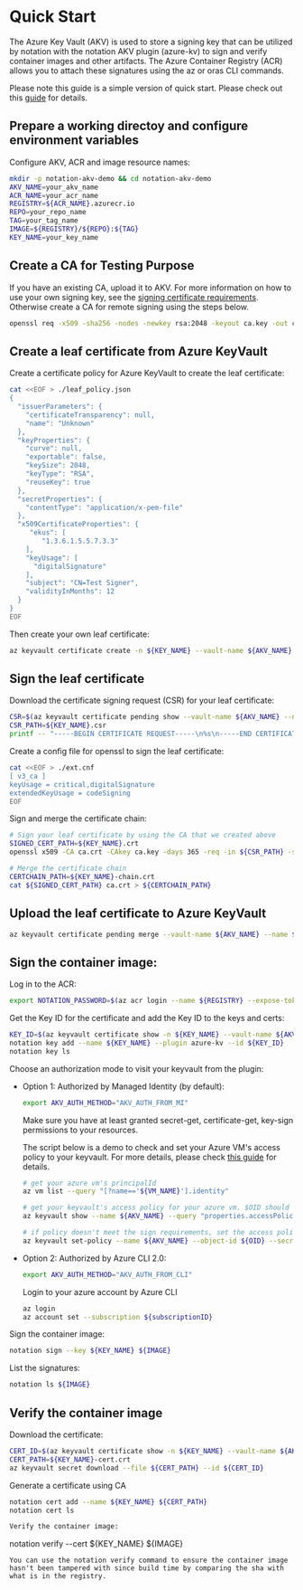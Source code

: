 # Quick Start

The Azure Key Vault (AKV) is used to store a signing key that can be utilized by notation with the notation AKV plugin (azure-kv) to sign and verify container images and other artifacts. The Azure Container Registry (ACR) allows you to attach these signatures using the az or oras CLI commands.

Please note this guide is a simple version of quick start. Please check out this [guide](https://docs.microsoft.com/en-us/azure/container-registry/container-registry-tutorial-sign-build-push#verify-the-container-image) for details.  

## Prepare a working directoy and configure environment variables

Configure AKV, ACR and image resource names:

```bash
mkdir -p notation-akv-demo && cd notation-akv-demo
AKV_NAME=your_akv_name
ACR_NAME=your_acr_name
REGISTRY=${ACR_NAME}.azurecr.io
REPO=your_repo_name
TAG=your_tag_name
IMAGE=${REGISTRY}/${REPO}:${TAG}
KEY_NAME=your_key_name
```

## Create a CA for Testing Purpose

If you have an existing CA, upload it to AKV. For more information on how to use your own signing key, see the [signing certificate requirements](https://github.com/notaryproject/notaryproject/blob/main/signature-specification.md#certificate-requirements). Otherwise create a CA for remote signing using the steps below.

```bash
openssl req -x509 -sha256 -nodes -newkey rsa:2048 -keyout ca.key -out ca.crt -days 365 -subj "/CN=Test CA" -addext "keyUsage=critical,keyCertSign"
```

## Create a leaf certificate from Azure KeyVault

Create a certificate policy for Azure KeyVault to create the leaf certificate:

```bash
cat <<EOF > ./leaf_policy.json
{
  "issuerParameters": {
    "certificateTransparency": null,
    "name": "Unknown"
  },
  "keyProperties": {
    "curve": null,
    "exportable": false,
    "keySize": 2048,
    "keyType": "RSA",
    "reuseKey": true
  },
  "secretProperties": {
    "contentType": "application/x-pem-file"
  },
  "x509CertificateProperties": {
     "ekus": [
        "1.3.6.1.5.5.7.3.3"
    ],
    "keyUsage": [
      "digitalSignature"
    ],
    "subject": "CN=Test Signer",
    "validityInMonths": 12
  }
}
EOF
```

Then create your own leaf certificate:

```bash
az keyvault certificate create -n ${KEY_NAME} --vault-name ${AKV_NAME} -p @leaf_policy.json
```

## Sign the leaf certificate

Download the certificate signing request (CSR) for your leaf certificate:

```bash
CSR=$(az keyvault certificate pending show --vault-name ${AKV_NAME} --name ${KEY_NAME} --query 'csr' -o tsv)
CSR_PATH=${KEY_NAME}.csr
printf -- "-----BEGIN CERTIFICATE REQUEST-----\n%s\n-----END CERTIFICATE REQUEST-----\n" $CSR > ${CSR_PATH}
```

Create a config file for openssl to sign the leaf certificate:

```bash
cat <<EOF > ./ext.cnf
[ v3_ca ]
keyUsage = critical,digitalSignature
extendedKeyUsage = codeSigning
EOF
```

Sign and merge the certificate chain:

```bash
# Sign your leaf certificate by using the CA that we created above
SIGNED_CERT_PATH=${KEY_NAME}.crt
openssl x509 -CA ca.crt -CAkey ca.key -days 365 -req -in ${CSR_PATH} -set_serial 02 -out ${SIGNED_CERT_PATH} -extensions v3_ca -extfile ./ext.cnf

# Merge the certificate chain
CERTCHAIN_PATH=${KEY_NAME}-chain.crt
cat ${SIGNED_CERT_PATH} ca.crt > ${CERTCHAIN_PATH}
```

## Upload the leaf certificate to Azure KeyVault
```bash
az keyvault certificate pending merge --vault-name ${AKV_NAME} --name ${KEY_NAME} --file ${CERTCHAIN_PATH}
```

## Sign the container image:

Log in to the ACR:

```bash
export NOTATION_PASSWORD=$(az acr login --name ${REGISTRY} --expose-token --output tsv --query accessToken)
```

Get the Key ID for the certificate and add the Key ID to the keys and certs:

```bash
KEY_ID=$(az keyvault certificate show -n ${KEY_NAME} --vault-name ${AKV_NAME} --query 'kid' -o tsv)
notation key add --name ${KEY_NAME} --plugin azure-kv --id ${KEY_ID}
notation key ls
```

Choose an authorization mode to visit your keyvault from the plugin:

- Option 1: Authorized by Managed Identity (by default):
    ```bash
    export AKV_AUTH_METHOD="AKV_AUTH_FROM_MI"
    ```

    Make sure you have at least granted secret-get, certificate-get, key-sign permissions to your resources.

    The script below is a demo to check and set your Azure VM's access policy to your keyvault. For more details, please check [this guide](https://docs.microsoft.com/en-us/azure/key-vault/general/assign-access-policy?tabs=azure-portal) for details.
    
    ```bash
    # get your azure vm's principalId
    az vm list --query "[?name=='${VM_NAME}'].identity"

    # get your keyvault's access policy for your azure vm. $OID should be the principalId which we get from the above command
    az keyvault show --name ${AKV_NAME} --query "properties.accessPolicies[].{objectId:objectId,permissions:permissions}[?contains(objectId,'${OID}')]"

    # if policy doesn't meet the sign requirements, set the access policy.
    az keyvault set-policy --name ${AKV_NAME} --object-id ${OID} --secret-permissions get --key-permissions sign --certificate-permissions get
    ```
    
- Option 2: Authorized by Azure CLI 2.0:

    ```bash
    export AKV_AUTH_METHOD="AKV_AUTH_FROM_CLI"
    ```
    Login to your azure account by Azure CLI
    ```bash
    az login
    az account set --subscription ${subscriptionID}
    ```

Sign the container image:

```bash
notation sign --key ${KEY_NAME} ${IMAGE}
```

List the signatures:

```bash
notation ls ${IMAGE}
```

## Verify the container image

Download the certificate:

```bash
CERT_ID=$(az keyvault certificate show -n ${KEY_NAME} --vault-name ${AKV_NAME} --query 'sid' -o tsv)
CERT_PATH=${KEY_NAME}-cert.crt
az keyvault secret download --file ${CERT_PATH} --id ${CERT_ID}
```

Generate a certificate using CA

```bash
notation cert add --name ${KEY_NAME} ${CERT_PATH}
notation cert ls

Verify the container image:

```
notation verify --cert ${KEY_NAME} ${IMAGE}
```
You can use the notation verify command to ensure the container image hasn't been tampered with since build time by comparing the sha with what is in the registry.
